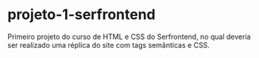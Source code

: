 # projeto-1-serfrontend
Primeiro projeto do curso de HTML e CSS do Serfrontend, no qual deveria ser realizado uma réplica do site com tags semânticas e CSS.
